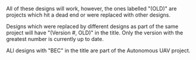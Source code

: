 All of these designs will work, however, the ones labelled "(OLD)" are projects which hit a dead end or were replaced with other designs.

Designs which were replaced by different designs as part of the same project will have "(Version #, OLD)" in the title. Only the version with the greatest number is currently up to date. 

ALl designs with "BEC" in the title are part of the Autonomous UAV project. 
